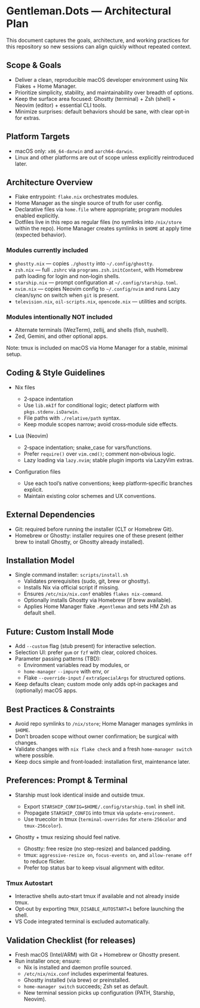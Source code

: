 # Gentleman.Dots — Architectural Plan

This document captures the goals, architecture, and working practices for this repository so new sessions can align quickly without repeated context.

## Scope & Goals

- Deliver a clean, reproducible macOS developer environment using Nix Flakes + Home Manager.
- Prioritize simplicity, stability, and maintainability over breadth of options.
- Keep the surface area focused: Ghostty (terminal) + Zsh (shell) + Neovim (editor) + essential CLI tools.
- Minimize surprises: default behaviors should be sane, with clear opt‑in for extras.

## Platform Targets

- macOS only: `x86_64-darwin` and `aarch64-darwin`.
- Linux and other platforms are out of scope unless explicitly reintroduced later.

## Architecture Overview

- Flake entrypoint: `flake.nix` orchestrates modules.
- Home Manager as the single source of truth for user config.
- Declarative files via `home.file` where appropriate; program modules enabled explicitly.
- Dotfiles live in this repo as regular files (no symlinks into `/nix/store` within the repo). Home Manager creates symlinks in `$HOME` at apply time (expected behavior).

### Modules currently included

- `ghostty.nix` — copies `./ghostty` into `~/.config/ghostty`.
- `zsh.nix` — full `.zshrc` via `programs.zsh.initContent`, with Homebrew path loading for login and non‑login shells.
- `starship.nix` — prompt configuration at `~/.config/starship.toml`.
- `nvim.nix` — copies Neovim config to `~/.config/nvim` and runs Lazy clean/sync on switch when `git` is present.
- `television.nix`, `oil-scripts.nix`, `opencode.nix` — utilities and scripts.

### Modules intentionally NOT included

- Alternate terminals (WezTerm), zellij, and shells (fish, nushell).
- Zed, Gemini, and other optional apps.
  
Note: tmux is included on macOS via Home Manager for a stable, minimal setup.

## Coding & Style Guidelines

- Nix files
  - 2‑space indentation
  - Use `lib.mkIf` for conditional logic; detect platform with `pkgs.stdenv.isDarwin`.
  - File paths with `./relative/path` syntax.
  - Keep module scopes narrow; avoid cross‑module side effects.

- Lua (Neovim)
  - 2‑space indentation; snake_case for vars/functions.
  - Prefer `require()` over `vim.cmd()`; comment non‑obvious logic.
  - Lazy loading via `lazy.nvim`; stable plugin imports via LazyVim extras.

- Configuration files
  - Use each tool’s native conventions; keep platform‑specific branches explicit.
  - Maintain existing color schemes and UX conventions.

## External Dependencies

- Git: required before running the installer (CLT or Homebrew Git).
- Homebrew or Ghostty: installer requires one of these present (either brew to install Ghostty, or Ghostty already installed).

## Installation Model

- Single command installer: `scripts/install.sh`
  - Validates prerequisites (sudo, git, brew or ghostty).
  - Installs Nix via official script if missing.
  - Ensures `/etc/nix/nix.conf` enables `flakes nix-command`.
  - Optionally installs Ghostty via Homebrew (if brew available).
  - Applies Home Manager flake `.#gentleman` and sets HM Zsh as default shell.

## Future: Custom Install Mode

- Add `--custom` flag (stub present) for interactive selection.
- Selection UI: prefer `gum` or `fzf` with clear, colored choices.
- Parameter passing patterns (TBD):
  - Environment variables read by modules, or
  - `home-manager` `--impure` with env, or
  - Flake `--override-input` / `extraSpecialArgs` for structured options.
- Keep defaults clean; custom mode only adds opt‑in packages and (optionally) macOS apps.

## Best Practices & Constraints

- Avoid repo symlinks to `/nix/store`; Home Manager manages symlinks in `$HOME`.
- Don’t broaden scope without owner confirmation; be surgical with changes.
- Validate changes with `nix flake check` and a fresh `home-manager switch` where possible.
- Keep docs simple and front‑loaded: installation first, maintenance later.

## Preferences: Prompt & Terminal

- Starship must look identical inside and outside tmux.
  - Export `STARSHIP_CONFIG=$HOME/.config/starship.toml` in shell init.
  - Propagate `STARSHIP_CONFIG` into tmux via `update-environment`.
  - Use truecolor in tmux (`terminal-overrides` for `xterm-256color` and `tmux-256color`).

- Ghostty + tmux resizing should feel native.
  - Ghostty: free resize (no step-resize) and balanced padding.
  - tmux: `aggressive-resize on`, `focus-events on`, and `allow-rename off` to reduce flicker.
  - Prefer top status bar to keep visual alignment with editor.

### Tmux Autostart

- Interactive shells auto‑start tmux if available and not already inside tmux.
- Opt‑out by exporting `TMUX_DISABLE_AUTOSTART=1` before launching the shell.
- VS Code integrated terminal is excluded automatically.

## Validation Checklist (for releases)

- Fresh macOS (Intel/ARM) with Git + Homebrew or Ghostty present.
- Run installer once; ensure:
  - Nix is installed and daemon profile sourced.
  - `/etc/nix/nix.conf` includes experimental features.
  - Ghostty installed (via brew) or preinstalled.
  - `home-manager switch` succeeds; Zsh set as default.
  - New terminal session picks up configuration (PATH, Starship, Neovim).
